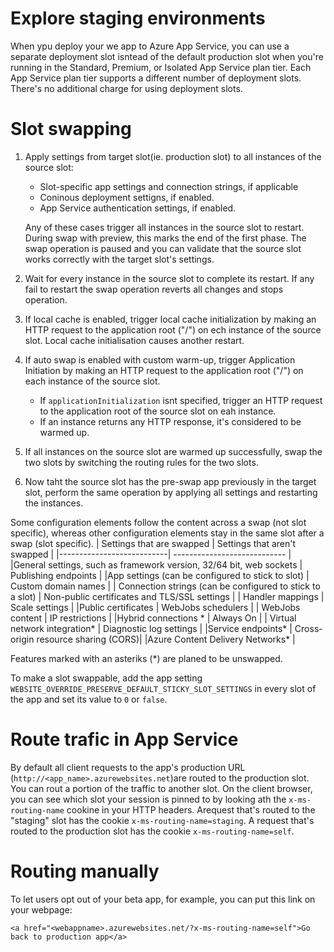 # Explore staging environments
When ypu deploy your we app to Azure App Service, you can use a separate deployment slot isntead of the default production slot when you're running in the Standard, Premium, or Isolated App Service plan tier.
Each App Service plan tier supports a different number of deployment slots. There's no additional charge for using deployment slots. 
# Slot swapping
1. Apply settings from target slot(ie. production slot) to all instances of the source slot:
    - Slot-specific app settings and connection strings, if applicable
    - Coninous deployment settigns, if enabled.
    - App Service authentication settings, if enabled.

    Any of these cases trigger all instances in the source slot to restart. During swap with preview, this marks the end of the first phase. The swap operation is paused and you can validate that the source slot works correctly with the target slot's settings.

2. Wait for every instance in the source slot to complete its restart. If any fail to restart the swap operation reverts all changes and stops operation.
3. If local cache is enabled, trigger local cache initialization by making an HTTP request to the application root ("/") on ech instance of the source slot. Local cache initialisation causes another restart.
4. If auto swap is enabled with custom warm-up, trigger Application Initiation by making an HTTP request to the application root ("/") on each instance of the source slot.
    - If `applicationInitialization` isnt specified, trigger an HTTP request to the application root of the source slot on eah instance.
    - If an instance returns any HTTP response, it's considered to be warmed up.
5. If all instances on the source slot are warmed up successfully, swap the two slots by switching the routing rules for the two slots.
6. Now taht the source slot has the pre-swap app previously in the target slot, perform the same operation by applying all settings and restarting the instances.

Some configuration elements follow the content across a swap (not slot specific), whereas other configuration elements stay in the same slot after a swap (slot specific).
| Settings that are swapped | Settings that aren't swapped |
|---------------------------| ---------------------------- |
|General settings, such as framework version, 32/64 bit, web sockets | Publishing endpoints |
|App settings (can be configured to stick to slot) | Custom domain names |
| Connection strings (can be configured to stick to a slot) | Non-public certificates and TLS/SSL settings |
| Handler mappings | Scale settings |
|Public certificates | WebJobs schedulers |
| WebJobs content | IP restrictions |
|Hybrid connections * | Always On |
| Virtual network integration* | Diagnostic log settings |
|Service endpoints* | Cross-origin resource sharing (CORS)|
|Azure Content Delivery Networks* |

Features marked with an asteriks (*) are planed to be unswapped.

To make a slot swappable, add the app setting `WEBSITE_OVERRIDE_PRESERVE_DEFAULT_STICKY_SLOT_SETTINGS` in every slot of the app and set its value to `0` or `false`.
# Route trafic in App Service
By default all client requests to the app's production URL (`http://<app_name>.azurewebsites.net`)are routed to the production slot. You can rout a portion of the traffic to another slot.
On the client browser, you can see which slot your session is pinned to by looking ath the `x-ms-routing-name` cookine in your HTTP headers. Arequest that's routed to the "staging" slot has the cookie `x-ms-routing-name=staging`. A request that's routed to the production slot has the cookie `x-ms-routing-name=self`.
# Routing manually
To let users opt out of your beta app, for example, you can put this link on your webpage:
```
<a href="<webappname>.azurewebsites.net/?x-ms-routing-name=self">Go back to production app</a>
```


